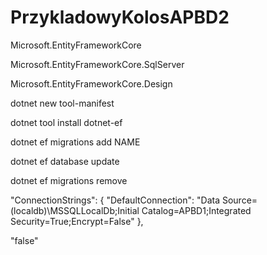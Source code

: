 # PrzykladowyKolosAPBD2


Microsoft.EntityFrameworkCore

Microsoft.EntityFrameworkCore.SqlServer

Microsoft.EntityFrameworkCore.Design


dotnet new tool-manifest

dotnet tool install dotnet-ef


dotnet ef migrations add NAME

dotnet ef database update

dotnet ef migrations remove


"ConnectionStrings": {
    "DefaultConnection": "Data Source=(localdb)\\MSSQLLocalDb;Initial Catalog=APBD1;Integrated Security=True;Encrypt=False"
  },


"<InvariantGlobalization>false</InvariantGlobalization>"
